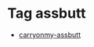 <!--
title: Tag assbutt
date: 2020-06-28T14:56:50.369Z
tags:
-->
# Tag assbutt

 * [carryonmy-assbutt](111712896787.md)